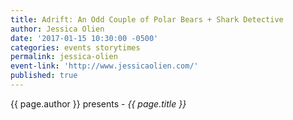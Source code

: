 ```yaml
---
title: Adrift: An Odd Couple of Polar Bears + Shark Detective
author: Jessica Olien
date: '2017-01-15 10:30:00 -0500'
categories: events storytimes
permalink: jessica-olien
event-link: 'http://www.jessicaolien.com/'
published: true
---
```

{{ page.author }} presents - *{{ page.title }}*
